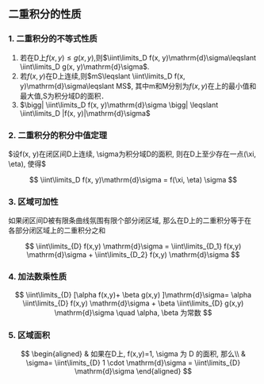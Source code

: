 ## 二重积分的性质

### 1. 二重积分的不等式性质

1. 若在D上$f(x, y) \leqslant g(x, y)$,则$\iint\limits_D f(x, y)\mathrm{d}\sigma\leqslant \iint\limits_D g(x, y)\mathrm{d}\sigma$.
2. 若$f(x, y)$在D上连续,则$mS\leqslant \iint\limits_D f(x, y)\mathrm{d}\sigma\leqslant MS$, 其中m和M分别为$f(x, y)$在上的最小值和最大值,S为积分域D的面积．
3. $\bigg| \iint\limits_D f(x, y)\mathrm{d}\sigma \bigg| \leqslant \iint\limits_D |f(x, y)|\mathrm{d}\sigma$

### 2. 二重积分的积分中值定理

$设f(x, y)在闭区间D上连续, \sigma为积分域D的面积, 则在D上至少存在一点(\xi, \eta), 使得$

$$
\iint\limits_D f(x, y)\mathrm{d}\sigma = f(\xi, \eta) \sigma
$$

### 3. 区域可加性

如果闭区间D被有限条曲线氛围有限个部分闭区域, 那么在D上的二重积分等于在各部分闭区域上的二重积分之和

$$
\iint\limits_{D} f(x,y) \mathrm{d}\sigma = \iint\limits_{D_1} f(x,y) \mathrm{d}\sigma + \iint\limits_{D_2} f(x,y) \mathrm{d}\sigma
$$

### 4. 加法数乘性质

$$
\iint\limits_{D} [\alpha f(x,y)+ \beta g(x,y) ]\mathrm{d}\sigma= \alpha \iint\limits_{D} f(x,y) \mathrm{d}\sigma + \beta \iint\limits_{D} g(x,y) \mathrm{d}\sigma \quad \alpha, \beta 为常数
$$

### 5. 区域面积

$$
\begin{aligned}
	& 如果在D上, f(x,y)=1, \sigma 为 D 的面积, 那么\\
	& \sigma= \iint\limits_{D} 1 \cdot \mathrm{d}\sigma = \iint\limits_{D} \mathrm{d}\sigma
\end{aligned}
$$
